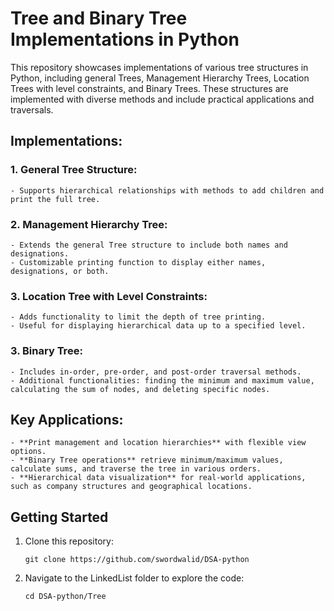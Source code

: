 # Tree and Binary Tree Implementations in Python
This repository showcases implementations of various tree structures in Python, including general Trees, Management Hierarchy Trees, Location Trees with level constraints, and Binary Trees. These structures are implemented with diverse methods and include practical applications and traversals.
## Implementations:
### 1. General Tree Structure:
    - Supports hierarchical relationships with methods to add children and print the full tree.
### 2. Management Hierarchy Tree:
    - Extends the general Tree structure to include both names and designations.
    - Customizable printing function to display either names, designations, or both.
### 3. Location Tree with Level Constraints:
    - Adds functionality to limit the depth of tree printing.
    - Useful for displaying hierarchical data up to a specified level.
### 3. Binary Tree:
    - Includes in-order, pre-order, and post-order traversal methods.
    - Additional functionalities: finding the minimum and maximum value, calculating the sum of nodes, and deleting specific nodes.
## Key Applications:
    - **Print management and location hierarchies** with flexible view options.
    - **Binary Tree operations** retrieve minimum/maximum values, calculate sums, and traverse the tree in various orders.
    - **Hierarchical data visualization** for real-world applications, such as company structures and geographical locations.
## Getting Started
1. Clone this repository:
   ``` 
   git clone https://github.com/swordwalid/DSA-python
   ```
3. Navigate to the LinkedList folder to explore the code:
   ```
   cd DSA-python/Tree
   ```
